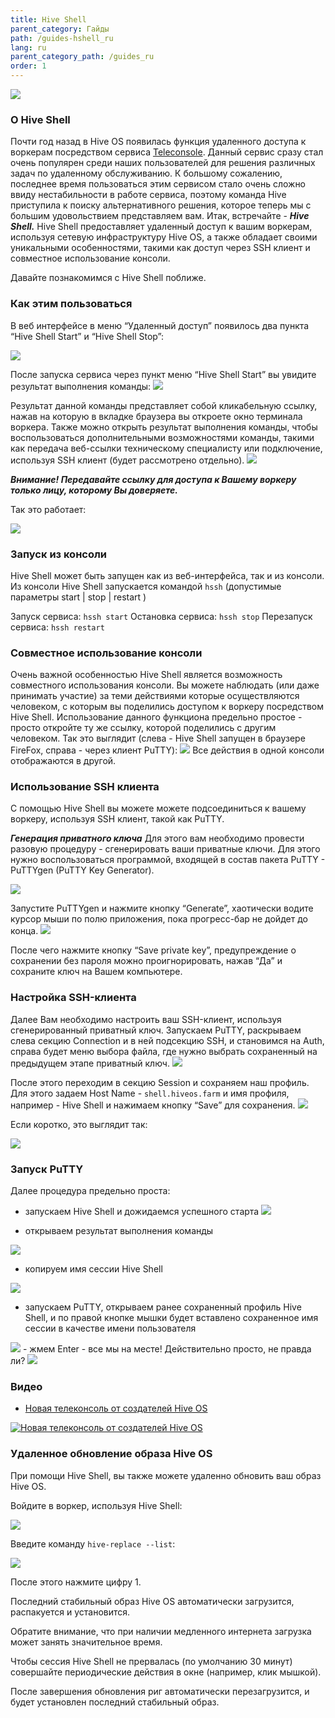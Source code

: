 ```yaml
---
title: Hive Shell
parent_category: Гайды
path: /guides-hshell_ru
lang: ru
parent_category_path: /guides_ru
order: 1
---
```


<img src="https://forum.hiveos.farm/uploads/default/original/2X/8/8580c113d2e085d26be948283c7922532a00d90f.png">

### О Hive Shell
Почти год назад в Hive OS появилась функция удаленного доступа к воркерам посредством сервиса [Teleconsole](https://forum.hiveos.farm/t/teleconsole/3968). Данный сервис сразу стал очень популярен среди наших пользователей для решения различных задач по удаленному обслуживанию.
К большому сожалению, последнее время пользоваться этим сервисом стало очень сложно ввиду нестабильности в работе сервиса, поэтому команда Hive приступила к поиску альтернативного решения, которое теперь мы с большим удовольствием представляем вам.
Итак, встречайте - ***Hive Shell.***
Hive Shell предоставляет удаленный доступ к вашим воркерам, используя сетевую инфраструктуру Hive OS, а также обладает своими уникальными особенностями, такими как доступ через SSH клиент и совместное использование консоли.

Давайте познакомимся с Hive Shell поближе.

### Как этим пользоваться
В веб интерфейсе в меню “Удаленный доступ” появилось два пункта “Hive Shell Start” и “Hive Shell Stop”:

<img src="https://forum.hiveos.farm/uploads/default/original/2X/2/2718fd40aee03d149d85bb58d3bb32d7e71b79d4.png">

После запуска сервиса через пункт меню “Hive Shell Start” вы увидите результат выполнения команды: <img src="https://forum.hiveos.farm/uploads/default/original/2X/f/fa02eab197103fe96142da745133262e42ea8844.png">

Результат данной команды представляет собой кликабельную ссылку, нажав на которую в вкладке браузера вы откроете окно терминала воркера.
Также можно открыть результат выполнения команды, чтобы воспользоваться дополнительными возможностями команды, такими как передача веб-ссылки техническому специалисту или подключение, используя SSH клиент (будет рассмотрено отдельно).
<img src="https://forum.hiveos.farm/uploads/default/original/2X/5/5fa0229f1f913ce1f8267534c34a99922af1a5ee.png">

***Внимание! Передавайте ссылку для доступа к Вашему воркеру только лицу, которому Вы доверяете.***

Так это работает:

<img src="https://forum.hiveos.farm/uploads/default/original/2X/d/dc515fb26c34a078bd34436a3415bdf6fe646695.gif">

### Запуск из консоли
Hive Shell может быть запущен как из веб-интерфейса, так и из консоли. Из консоли Hive Shell запускается командой `hssh` (допустимые параметры start | stop | restart )

Запуск сервиса: `hssh start`
Остановка сервиса: `hssh stop`
Перезапуск сервиса: `hssh restart`

### Совместное использование консоли
Очень важной особенностью Hive Shell является возможность совместного использования консоли. Вы можете наблюдать (или даже принимать участие) за теми действиями которые осуществляются человеком, с которым вы поделились доступом к воркеру посредством Hive Shell.
Использование данного функциона предельно простое - просто откройте ту же ссылку, которой поделились с другим человеком.
Так это выглядит (слева - Hive Shell запущен в браузере FireFox, справа - через клиент PuTTY):
<img src="https://forum.hiveos.farm/uploads/default/optimized/2X/f/f57bd44c479d05d15743b8a57cd92c30a8b83f69_2_690x313.gif">
Все действия в одной консоли отображаются в другой.

### Использование SSH клиента
С помощью Hive Shell вы можете можете подсоединиться к вашему воркеру, используя SSH клиент, такой как PuTTY.

***Генерация приватного ключа***
Для этого вам необходимо провести разовую процедуру - сгенерировать ваши приватные ключи. Для этого нужно воспользоваться программой, входящей в состав пакета PuTTY - PuTTYgen (PuTTY Key Generator).

<img src="https://forum.hiveos.farm/uploads/default/original/2X/c/cd4859a8da5bbf8bf77723734fc1e203f6bbc14e.png">

Запустите PuTTYgen и нажмите кнопку “Generate”, хаотически водите курсор мыши по полю приложения, пока прогресс-бар не дойдет до конца.
<img src="https://forum.hiveos.farm/uploads/default/original/2X/4/488a4e137f3448711ba495bfcaef8ef8fef01374.gif">

После чего нажмите кнопку “Save private key”, предупреждение о сохранении без пароля можно проигнорировать, нажав “Да” и сохраните ключ на Вашем компьютере.

### Настройка SSH-клиента
Далее Вам необходимо настроить ваш SSH-клиент, используя сгенерированный приватный ключ.
Запускаем PuTTY, раскрываем слева секцию Connection и в ней подсекцию SSH, и становимся на Auth, справа будет меню выбора файла, где нужно выбрать сохраненный на предыдущем этапе приватный ключ.
<img src="https://forum.hiveos.farm/uploads/default/original/2X/7/79ab92e1bf5e4bec5ea1a7b2edfec51f5ff560c5.png">

После этого переходим в секцию Session и сохраняем наш профиль. Для этого задаем Host Name - `shell.hiveos.farm` и имя профиля, например - Hive Shell и нажимаем кнопку “Save” для сохранения.
<img src="https://forum.hiveos.farm/uploads/default/original/2X/c/c2d497fea2e00d1d5ffd564d7b88c265d15e553e.png">

Если коротко, это выглядит так:

<img src="https://i.imgur.com/ws4vmZu.gif">

### Запуск PuTTY
Далее процедура предельно проста:
- запускаем Hive Shell и дожидаемся успешного старта <img src="https://forum.hiveos.farm/uploads/default/original/2X/f/fa02eab197103fe96142da745133262e42ea8844.png">

- открываем результат выполнения команды
<img src="https://forum.hiveos.farm/uploads/default/original/2X/3/315f51cc76b82b56a142c1cb79189e551d2beb4d.png">

- копируем имя сессии Hive Shell
<img src="https://forum.hiveos.farm/uploads/default/original/2X/9/9fadda648e24a57709fc8aa51d35504385f8caa0.png">

- запускаем PuTTY, открываем ранее сохраненный профиль Hive Shell, и по правой кнопке мышки будет вставлено сохраненное имя сессии в качестве имени пользователя
<img src="https://forum.hiveos.farm/uploads/default/original/2X/4/40919285c83918465ff126f5a87c0641043c4788.png">
- жмем Enter
- все мы на месте! Действительно просто, не правда ли?
<img src="https://forum.hiveos.farm/uploads/default/original/2X/0/05a5d4e929357b43263cb5db2f57a0df83ae7a11.png">

### Видео

- <a href="https://youtu.be/GgcFNKQvwDA">Новая телеконсоль от создателей Hive OS</a>

<a href="http://www.youtube.com/watch?feature=player_embedded&v=GgcFNKQvwDA
" target="_blank"><img src="http://img.youtube.com/vi/GgcFNKQvwDA/0.jpg"
alt="Новая телеконсоль от создателей Hive OS"></a>

### Удаленное обновление образа Hive OS
При помощи Hive Shell, вы также можете удаленно обновить ваш образ Hive OS.

Войдите в воркер, используя  Hive Shell:

<img
  src="https://github.com/minershive/hiveon-kb/raw/master/images\hshell\hshell1.png?sanitize=true" data-canonical-src="https://github.com/minershive/hiveon-kb/raw/master/images\hshell\hshell1.png"
  />

Введите команду `hive-replace --list`:

<img
  src="https://github.com/minershive/hiveon-kb/raw/master/images\hshell\hshell2.png?sanitize=true" data-canonical-src="https://github.com/minershive/hiveon-kb/raw/master/images\hshell\hshell2.png"
  />

После этого нажмите цифру 1.

Последний стабильный образ Hive OS автоматически загрузится, распакуется и установится.

Обратите внимание, что при наличии медленного интернета загрузка может занять значительное время.

Чтобы сессия Hive Shell не прервалась (по умолчанию 30 минут) совершайте периодические действия в окне (например, клик мышкой).

После завершения обновления риг автоматически перезагрузится, и будет установлен последний стабильный образ.
